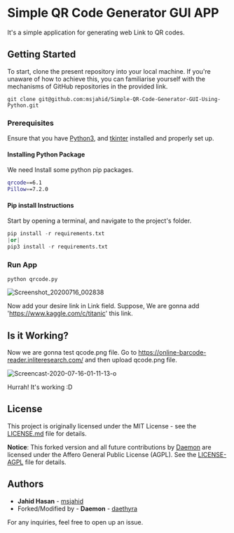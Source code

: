 # Simple QR Code Generator GUI APP 

It's a simple application for generating web Link to QR codes. 

## Getting Started

To start, clone the present repository into your local machine. If you're unaware of how to achieve this, you can familiarise yourself with the mechanisms of GitHub repositories in the provided link.

```
git clone git@github.com:msjahid/Simple-QR-Code-Generator-GUI-Using-Python.git
```
### Prerequisites
Ensure that you have [Python3](https://www.python.org/download/releases/3.0/), and [tkinter](https://docs.python.org/3/library/tkinter.html) installed and properly set up. 

#### Installing Python Package

We need Install some python pip packages. 

```bash
qrcode==6.1
Pillow==7.2.0
```

#### Pip install Instructions

Start by opening a terminal, and navigate to the project's folder.

```python
pip install -r requirements.txt 
|or| 
pip3 install -r requirements.txt
```
### Run App

```
python qrcode.py
```
![Screenshot_20200716_002838](https://user-images.githubusercontent.com/12425488/87582060-ad9c1600-c6fb-11ea-81de-844d3946ce24.png)

Now add your desire link in Link field. Suppose, We are gonna add 'https://www.kaggle.com/c/titanic' this link. 

## Is it Working? 

Now we are gonna test qcode.png file. Go to https://online-barcode-reader.inliteresearch.com/ and then upload qcode.png file.

![Screencast-2020-07-16-01-11-13-o](https://user-images.githubusercontent.com/12425488/87586247-14243280-c702-11ea-8f44-580eb40bbdf6.gif)

Hurrah! It's working :D 

## License

This project is originally licensed under the MIT License - see the [LICENSE.md](https://github.com/msjahid/Simple-QR-Code-Generator-GUI-Using-Python/blob/master/LICENSE) file for details. 

**Notice**: This forked version and all future contributions by [Daemon](https://github.com/daethyra) are licensed under the Affero General Public License (AGPL). See the [LICENSE-AGPL](https://github.com/daethyra/Simple-QR-Code-Generator-GUI-Using-Python/blob/master/LICENSE-AGPL) file for details.

## Authors

* **Jahid Hasan** - [msjahid](https://github.com/msjahid)
* Forked/Modified by - **Daemon** - [daethyra](https://github.com/daethyra)

For any inquiries, feel free to open up an issue.
